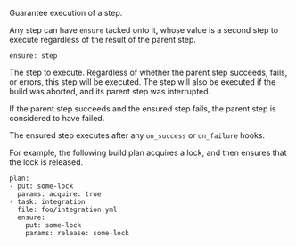Guarantee execution of a step.

Any step can have `ensure` tacked onto it, whose value is a second step to execute regardless of the result of the parent step.

	ensure: step

The step to execute. Regardless of whether the parent step succeeds, fails, or errors, this step will be executed. The step will also be executed if the build was aborted, and its parent step was interrupted.

If the parent step succeeds and the ensured step fails, the parent step is considered to have failed.

The ensured step executes after any `on_success` or `on_failure` hooks.

For example, the following build plan acquires a lock, and then ensures that the lock is released.

	plan:
	- put: some-lock
	  params: acquire: true
	- task: integration
	  file: foo/integration.yml
	  ensure:
	    put: some-lock
	    params: release: some-lock